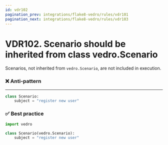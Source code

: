```yaml
---
id: vdr102
pagination_prev: integrations/flake8-vedro/rules/vdr101
pagination_next: integrations/flake8-vedro/rules/vdr103
---
```


# VDR102. Scenario should be inherited from class vedro.Scenario
Scenarios, not inherited from `vedro.Scenario`, are not included in execution. 


### ❌ Anti-pattern
****
```python
class Scenario:
    subject = "register new user"
```

### ✅ Best practice

```python
import vedro

class Scenario(vedro.Scenario):
    subject = "register new user"
```

